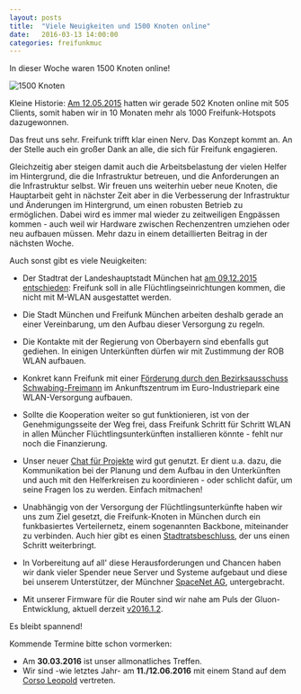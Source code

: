 ```yaml
---
layout: posts
title:  "Viele Neuigkeiten und 1500 Knoten online"
date:   2016-03-13 14:00:00
categories: freifunkmuc
---
```


In dieser Woche waren 1500 Knoten online!

![1500 Knoten](/assets/posts/2016-03-11-1500-knoten.png)

Kleine Historie: [Am 12.05.2015](https://ffmuc.net/freifunkmuc/2015/05/12/500-Knoten-im-Netz/) hatten wir gerade 502 Knoten online mit 505 Clients, somit haben wir in 10 Monaten mehr als 1000 Freifunk-Hotspots dazugewonnen.

Das freut uns sehr. Freifunk trifft klar einen Nerv. Das Konzept kommt an. An der Stelle auch ein großer Dank an alle, die sich für Freifunk engagieren.

Gleichzeitig aber steigen damit auch die Arbeitsbelastung der vielen Helfer im Hintergrund, die die Infrastruktur betreuen, und die Anforderungen an die Infrastruktur selbst. Wir freuen uns weiterhin ueber neue Knoten, die Hauptarbeit geht in nächster Zeit aber in die Verbesserung der Infrastruktur und Änderungen im Hintergrund, um einen robusten Betrieb zu ermöglichen. Dabei wird es immer mal wieder zu zeitweiligen Engpässen kommen - auch weil wir Hardware zwischen Rechenzentren umziehen oder neu aufbauen müssen.
Mehr dazu in einem detaillierten Beitrag in der nächsten Woche.

Auch sonst gibt es viele Neuigkeiten:

* Der Stadtrat der Landeshauptstadt München hat [am 09.12.2015 entschieden](http://www.ris-muenchen.de/RII/RII/ris_vorlagen_dokumente.jsp?risid=3849882):  Freifunk soll in alle Flüchtlingseinrichtungen kommen, die nicht mit M-WLAN ausgestattet werden.

* Die Stadt München und Freifunk München arbeiten deshalb gerade an einer Vereinbarung, um den Aufbau dieser Versorgung zu regeln.

* Die Kontakte mit der Regierung von Oberbayern sind ebenfalls gut gediehen. In einigen Unterkünften dürfen wir mit Zustimmung der ROB WLAN aufbauen.

* Konkret kann Freifunk mit einer [Förderung durch den Bezirksausschuss Schwabing-Freimann](https://www.muenchen-transparent.de/antraege/3943594) im Ankunftszentrum im Euro-Industriepark eine WLAN-Versorgung aufbauen. 

* Sollte die Kooperation weiter so gut funktionieren, ist von der Genehmigungsseite der Weg frei, dass Freifunk Schritt für Schritt WLAN in allen Müncher Flüchtlingsunterkünften installieren könnte - fehlt nur noch die Finanzierung.

* Unser neuer [Chat für Projekte](https://chat.ffmuc.net/) wird gut genutzt.  Er dient u.a. dazu, die Kommunikation bei der Planung und dem Aufbau in den Unterkünften und auch  mit den Helferkreisen zu koordinieren - oder schlicht dafür, um seine Fragen los zu werden. Einfach mitmachen!

* Unabhängig von der Versorgung der Flüchtlingsunterkünfte haben wir uns zum Ziel gesetzt, die Freifunk-Knoten in München durch ein funkbasiertes Verteilernetz, einem sogenannten Backbone, miteinander zu verbinden. Auch hier gibt es einen [Stadtratsbeschluss](https://www.muenchen-transparent.de/antraege/3343194), der uns einen Schritt weiterbringt. 

* In Vorbereitung auf all' diese Herausforderungen und Chancen haben wir dank vieler Spender neue Server und Systeme aufgebaut und diese bei unserem Unterstützer, der Münchner [SpaceNet AG][spacenet], untergebracht.

* Mit unserer Firmware für die Router sind wir nahe am Puls der Gluon-Entwicklung, aktuell derzeit [v2016.1.2](http://gluon.readthedocs.org/en/v2016.1.2/releases/v2016.1.2.html).

Es bleibt spannend!

Kommende Termine bitte schon vormerken: 
    
* Am **30.03.2016** ist unser allmonatliches Treffen.
* Wir sind -wie letztes Jahr- am **11./12.06.2016** mit einem Stand auf dem [Corso Leopold](http://corso-leopold.de/) vertreten.

[spacenet]: https://www.space.net/
